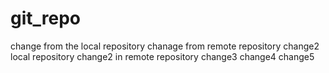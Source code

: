 # git_repo
change from the local repository
chanage from remote repository
change2 local repository
change2 in remote repository
change3
change4
change5
